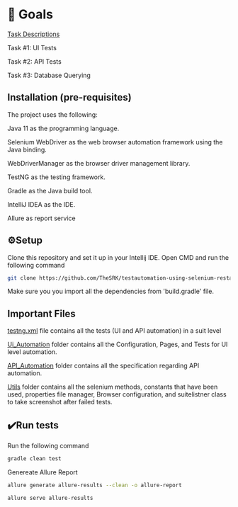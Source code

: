 # 🥅 Goals

[Task Descriptions](https://respond.notion.site/Technical-Assessment-QA-Automation-e119611e6ad64555bb7ff6993d7862c3#9c6cd00d9c514ad1b7226e438b0a7bf5)

Task #1: UI Tests

Task #2: API Tests

Task #3: Database Querying

## Installation (pre-requisites)

The project uses the following:

Java 11 as the programming language.

Selenium WebDriver as the web browser automation framework using the Java binding.

WebDriverManager as the browser driver management library.

TestNG as the testing framework.

Gradle as the Java build tool.

IntelliJ IDEA as the IDE.

Allure as report service

## ⚙️Setup

Clone this repository and set it up in your Intellij IDE. Open CMD and run the following command
```bash
git clone https://github.com/TheSRK/testautomation-using-selenium-restassured.git
```
Make sure you you import all the dependencies from 'build.gradle' file.

## Important Files

[testng.xml](https://github.com/TheSRK/testautomation-using-selenium-restassured/blob/main/testng.xml) file contains all the tests (UI and API automation) in a suit level

[Ui_Automation](https://github.com/TheSRK/testautomation-using-selenium-restassured/tree/main/src/test/java/UI_Automation) folder contains all the Configuration, Pages, and Tests for UI level automation.

[API_Automation](https://github.com/TheSRK/testautomation-using-selenium-restassured/tree/main/src/test/java/API_Automation) folder contains all the specification regarding API automation. 

[Utils](https://github.com/TheSRK/testautomation-using-selenium-restassured/tree/main/src/test/java/Utils) folder contains all the selenium methods, constants that have been used, properties file manager, Browser configuration, and suitelistner class to take screenshot after failed tests.



## ✔️Run tests
Run the following command
```bash
gradle clean test
```
Genereate Allure Report

```bash
allure generate allure-results --clean -o allure-report
```

```bash
allure serve allure-results
```

